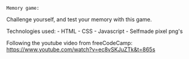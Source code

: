 	Memory game:
Challenge yourself, and test your memory with this game.

Technologies used: 
	- HTML
	- CSS
	- Javascript
	- Selfmade pixel png's


Following the youtube video from freeCodeCamp:
https://www.youtube.com/watch?v=ec8vSKJuZTk&t=865s